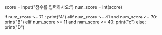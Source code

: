 score = input("점수를 입력하시오:")
num_score = int(score)

if num_score >= 71 :
    print("A")
elif num_score >= 41 and num_score <= 70:
    print("B")
elif num_score >= 11 and num_score <= 40:
    print("c")
else:
    print("D")
